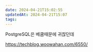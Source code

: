 ```yaml
---
date: 2024-04-21T15:02:55
updatedAt: 2024-04-21T15:07
tags: 
---
```

PostgreSQL은 베큠때문에 귀찮던데

https://techblog.woowahan.com/6550/